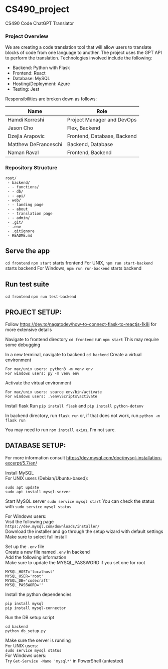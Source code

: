 # CS490_project
CS490 Code ChatGPT Translator

### Project Overview

We are creating a code translation tool that will allow users to translate blocks of code from one language to another. The project uses the GPT API to perform the translation. Technologies involved include the following:

- Backend: Python with Flask
- Frontend: React
- Database: MySQL
- Hosting/Deployment: Azure
- Testing: Jest

Responsibilities are broken down as follows:

| Name | Role |
|------|------|
| Hamdi Korreshi | Project Manager and DevOps |
| Jason Cho | Flex, Backend |
| Dzejla Arapovic | Frontend, Database, Backend |
| Matthew DeFranceschi | Backend, Database |
| Naman Raval | Frontend, Backend |

### Repository Structure
```
root/
 - backend/
 - - functions/
 - - db/
 - - api/
 - web/
 - - landing page
 - - about
 - - translation page
 - - admin/
 - .git/
 - .env
 - .gitignore
 - README.md
```

## Serve the app
`cd frontend`
`npm start` starts frontend
For UNIX, `npm run start-backend` starts backend
For Windows, `npm run run-backend` starts backend

## Run test suite
`cd frontend`
`npm run test-backend`

## PROJECT SETUP:
Follow https://dev.to/nagatodev/how-to-connect-flask-to-reactjs-1k8i for more extensive details

Navigate to frontend directory
`cd frontend`
run `npm start`
This may require some debugging

In a new terminal, navigate to backend
`cd backend`
Create a virtual environment
```
For mac/unix users: python3 -m venv env
For windows users: py -m venv env
```
Activate the virtual environment
```
For mac/unix users: source env/bin/activate
For windows users: .\env\Scripts\activate
```

Install flask 
Run
`pip install flask` and `pip install python-dotenv`

In backend directory, run
`flask run`
or, if that does not work, run
`python -m flask run`

You may need to run `npm install axios`, I'm not sure.

## DATABASE SETUP:
For more information consult https://dev.mysql.com/doc/mysql-installation-excerpt/5.7/en/

Install MySQL  
For UNIX users (Debian/Ubuntu-based):
```
sudo apt update
sudo apt install mysql-server
```
Start MySQL server
`sudo service mysql start`
You can check the status with
`sudo service mysql status`

For Windows users:  
Visit the following page  
`https://dev.mysql.com/downloads/installer/`  
Download the installer and go through the setup wizard with default settings  
Make sure to select full install  

Set up the `.env` file  
Create a new file named `.env` in backend  
Add the following information  
Make sure to update the MYSQL_PASSWORD if you set one for root  
```
MYSQL_HOST='localhost'
MYSQL_USER='root'
MYSQL_DB='codecraft'
MYSQL_PASSWORD=''
```

Install the python dependencies
```
pip install mysql
pip install mysql-connector
```
Run the DB setup script
```
cd backend
python db_setup.py
```

Make sure the server is running  
For UNIX users:  
`sudo service mysql status`  
For Windows users:  
Try `Get-Service -Name 'mysql*'` in PowerShell (untested)
